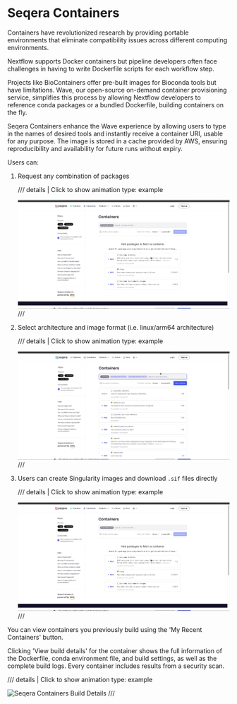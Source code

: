 # Seqera Containers

Containers have revolutionized research by providing portable environments that eliminate compatibility issues across different computing environments.

Nextflow supports Docker containers but pipeline developers often face challenges in having to write Dockerfile scripts for each workflow step.

Projects like BioContainers offer pre-built images for Bioconda tools but have limitations. Wave, our open-source on-demand container provisioning service, simplifies this process by allowing Nextflow developers to reference conda packages or a bundled Dockerfile, building containers on the fly.

Seqera Containers enhance the Wave experience by allowing users to type in the names of desired tools and instantly receive a container URI, usable for any purpose. The image is stored in a cache provided by AWS, ensuring reproducibility and availability for future runs without expiry.


Users can:

1. Request any combination of packages

    /// details | Click to show animation
        type: example

    ![Seqera Containers](assets/seqera-containers-create.gif)
    ///

2. Select architecture and image format (i.e. linux/arm64 architecture)

    /// details | Click to show animation
        type: example

    ![Multi-arch Containers](assets/seqera-containers-arch-settings.gif)
    ///

3. Users can create Singularity images and download `.sif` files directly

    /// details | Click to show animation
        type: example

    ![Seqera Containers](assets/seqera-containers-create.gif)
    ///

You can view containers you previously build using the 'My Recent Containers' button. 

Clicking 'View build details' for the container shows the full information of the Dockerfile, conda environment file, and build settings, as well as the complete build logs. Every container includes results from a security scan.

/// details | Click to show animation
    type: example

![Seqera Containers Build Details](assets/seqera-containers-build-details.gif)
///